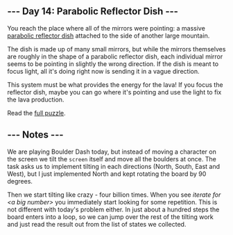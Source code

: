 ## --- Day 14: Parabolic Reflector Dish ---
You reach the place where all of the mirrors were pointing: a massive [parabolic reflector dish](https://en.wikipedia.org/wiki/Parabolic_reflector) attached to the side of another large mountain.

The dish is made up of many small mirrors, but while the mirrors themselves are roughly in the shape of a parabolic reflector dish, each individual mirror seems to be pointing in slightly the wrong direction. If the dish is meant to focus light, all it's doing right now is sending it in a vague direction.

This system must be what provides the energy for the lava! If you focus the reflector dish, maybe you can go where it's pointing and use the light to fix the lava production.

Read the [full puzzle](https://adventofcode.com/2023/day/14).

##  --- Notes ---
We are playing Boulder Dash today, but instead of moving a character on the screen
we tilt the `screen` itself and move all the boulders at once. The task asks us to implement tilting 
in each directions (North, South, East and West), but I just implemented North and kept rotating 
the board by 90 degrees.

Then we start tilting like crazy - four billion times. When you see _iterate for &lt;a big number&gt;_ you immediately start looking for some repetition. This is not different with today's problem either. In just about a hundred steps the board enters into a loop, so we can jump
over the rest of the tilting work and just read the result out from the list of states we collected.


